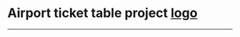 # Airport ticket table project [logo]("https://upload.wikimedia.org/wikipedia/commons/b/bf/Kyiv_International_Airport_Logo.gif")

---
